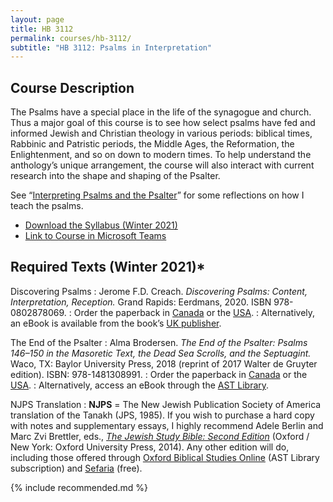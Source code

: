 ```yaml
---
layout: page
title: HB 3112
permalink: courses/hb-3112/
subtitle: "HB 3112: Psalms in Interpretation"
---
```


## Course Description

The Psalms have a special place in the life of the synagogue and church.
Thus a major goal of this course is to see how select psalms have fed
and informed Jewish and Christian theology in various periods: biblical
times, Rabbinic and Patristic periods, the Middle Ages, the Reformation,
the Enlightenment, and so on down to modern times. To help understand
the anthology’s unique arrangement, the course will also interact with
current research into the shape and shaping of the Psalter.

See “[Interpreting Psalms and the Psalter](https://danieldriver.com/2019/psalms-and-psalter/)” for some reflections on how I teach the psalms.

* [Download the Syllabus (Winter 2021)](https://github.com/danieldriver/Syllabi/raw/master/HB/HB%203112-Psalms-Driver%202021.pdf)
* [Link to Course in Microsoft Teams](https://teams.microsoft.com/l/team/19%3a3668c2353a804c62bb7b6bde0ba29d8b%40thread.tacv2/conversations?groupId=eb4bee61-d016-40d8-928f-d8dddfa1685c&tenantId=91a947b7-4a37-4ddc-8caa-1f4c21afbc4c)

## Required Texts (Winter 2021)*

Discovering Psalms
: Jerome F.D. Creach. *Discovering Psalms: Content, Interpretation, Reception.* Grand Rapids: Eerdmans, 2020. ISBN 978-0802878069.
: Order the paperback in [Canada](https://amzn.to/3313Z6G) or the [USA](https://amzn.to/3nDIeBX).
: Alternatively, an eBook is available from the book’s [UK publisher](https://spckpublishing.co.uk/discovering-the-psalms).

The End of the Psalter
: Alma Brodersen. *The End of the Psalter: Psalms 146–150 in the Masoretic Text, the Dead Sea Scrolls, and the Septuagint.* Waco, TX: Baylor University Press, 2018 (reprint of 2017 Walter de Gruyter edition). ISBN: 978-1481308991.
: Order the paperback in [Canada](https://amzn.to/2IPpr7X) or the [USA](https://amzn.to/2UEKooe).
: Alternatively, access an eBook through the [AST Library](https://ebookcentral.proquest.com/lib/astheology/detail.action?docID=4895035).

NJPS Translation
: **NJPS** = The New Jewish Publication Society of America translation of the Tanakh (JPS, 1985). If you wish to purchase a hard copy with notes and supplementary essays, I highly recommend Adele Berlin and Marc Zvi Brettler, eds., [*The Jewish Study Bible: Second Edition*](https://amzn.to/36BBqNw) (Oxford / New York: Oxford University Press, 2014). Any other edition will do, including those offered through [Oxford Biblical Studies Online](http://www.oxfordbiblicalstudies.com.ezproxy.astheology.ns.ca:2048/article/book/obso-9780195297515/obso-9780195297515-chapter-27) (AST Library subscription) and [Sefaria](https://www.sefaria.org/texts/Tanakh) (free).

{% include recommended.md %}

<!--
tk
: tk
: Order it in [Canada]() or the [USA]().
-->
